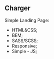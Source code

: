 ## Charger
Simple Landing Page:
  - HTML&CSS;
  - BEM;
  - SASS/SCSS;
  - Responsive;
  - Simple - JS;